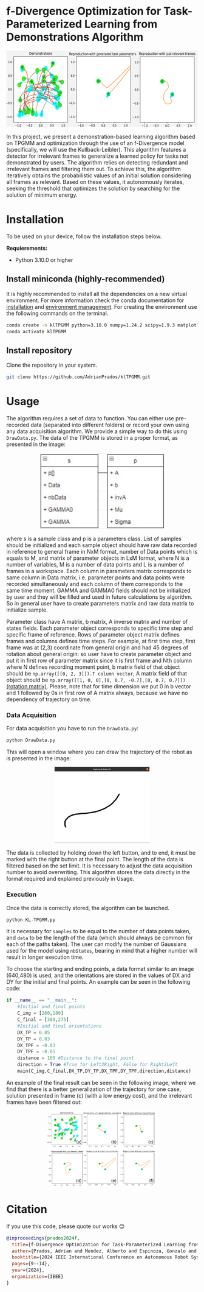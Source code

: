 # **f-Divergence Optimization for Task-Parameterized Learning from Demonstrations Algorithm**
<p align="center">
  <img src="Images/Intro.png" height=200 />
</p>

In this project, we present a demonstration-based learning algorithm based on TPGMM and optimization through the use of an f-Divergence model (specifically, we will use the Kullback-Leibler). This algorithm features a detector for irrelevant frames to generalize a learned policy for tasks not demonstrated by users. The algorithm relies on detecting redundant and irrelevant frames and filtering them out. To achieve this, the algorithm iteratively obtains the probabilistic values of an initial solution considering all frames as relevant. Based on these values, it autonomously iterates, seeking the threshold that optimizes the solution by searching for the solution of minimum energy.

# Installation
To be used on your device, follow the installation steps below.

**Requierements:**
- Python 3.10.0 or higher


## Install miniconda (highly-recommended)
It is highly recommended to install all the dependencies on a new virtual environment. For more information check the conda documentation for [installation](https://conda.io/projects/conda/en/latest/user-guide/install/index.html) and [environment management](https://conda.io/projects/conda/en/latest/user-guide/tasks/manage-environments.html). For creating the environment use the following commands on the terminal.

```bash
conda create -n klTPGMM python=3.10.0 numpy=1.24.2 scipy=1.9.3 matplotlib=1.5.3 pygame=2.1.3
conda activate klTPGMM
```

## Install repository
Clone the repository in your system.
```bash
git clone https://github.com/AdrianPrados/klTPGMM.git
```


# Usage
The algorithm requires a set of data to function. You can either use pre-recorded data (separated into different folders) or record your own using any data acquisition algorithm. We provide a simple way to do this using `DrawData.py`. The data of the TPGMM is stored in a proper format, as presented in the image:
<p align="center">
  <img src="Images/Data.png" height=200 />
</p>
where s is a sample class and p is a parameters class. List of samples should be initialized and each sample object should have raw data recorded in reference to general frame in NxM format, number of Data points which is equals to M, and matrix of parameter objects in LxM format, where N is a number of variables, M is a number of data points and L is a number of frames in a workspace. Each column in parameters matrix corresponds to same column in Data matrix, i.e. parameter points and data points were recorded simultaneously and each column of them corresponds to the same time moment. GAMMA and GAMMA0 fields should not be initialized by user and they will be filled and used in future calculations by algorithm. So in general user have to create parameters matrix and raw data matrix to initialize sample.

Parameter class have A matrix, b matrix, A inverse matrix and number of states fields. Each parameter object corresponds to specific time step and specific frame of reference. Rows of parameter object matrix defines frames and columns defines time steps. For example, at first time step, first frame was at (2,3) coordinate from general origin and had 45 degrees of rotation about general origin: so user have to create parameter object and put it in first row of parameter matrix since it is first frame and Nth column where N defines recording moment point, b matrix field of that object should be ```np.array([[0, 2, 3]]).T column vector```, A matrix field of that object should be ```np.array([[1, 0, 0],[0, 0.7, -0.7],[0, 0.7, 0.7]])``` [(rotation matrix)](https://en.wikipedia.org/wiki/Rotation_matrix). Please, note that for time dimension we put 0 in b vector and 1 followed by 0s in first row of A matrix always, because we have no dependency of trajectory on time.

### **Data Acquisition**
For data acquisition you have to run the `DrawData.py`:

``` bash
python DrawData.py
```
This will open a window where you can draw the trajectory of the robot as is presented in the image:
<p align="center">
  <img src="Images/Captura2D.png" height=200 />
</p>
The data is collected by holding down the left button, and to end, it must be marked with the right button at the final point. The length of the data is filtered based on the set limit. It is necessary to adjust the data acquisition number to avoid overwriting. This algorithm stores the data directly in the format required and explained previously in Usage.

### **Execution**
Once the data is correctly stored, the algorithm can be launched. 
``` bash
python KL-TPGMM.py
```
It is necessary for `samples` to be equal to the number of data points taken, and `data` to be the length of the data (which should always be common for each of the paths taken). The user can modify the number of Gaussians used for the model using `nbStates`, bearing in mind that a higher number will result in longer execution time.

To choose the starting and ending points, a data format similar to an image (640,480) is used, and the orientations are stored in the values of DX and DY for the initial and final points. An example can be seen in the following code:

```python
if __name__ == "__main__":
    #Initial and final points
    C_img = [260,180]
    C_final = [380,275]
    #Initial and final orientations
    DX_TP = 0.05
    DY_TP = 0.03
    DX_TPF = -0.03
    DY_TPF = -0.05
    distance = 100 #Distance to the final point 
    direction = True #True for Left2Right, False for Right2Left
    main(C_img,C_final,DX_TP,DY_TP,DX_TPF,DY_TPF,direction,distance)
```
An example of the final result can be seen in the following image, where we find that there is a better generalization of the trajectory for one case, solution presented in frame (c) (with a low energy cost), and the irrelevant frames have been filtered out:

<p align="center">
  <img src="Images/ExampleAlg.png" height=200 />
</p>

# Citation
If you use this code, please quote our works :blush:

```bibtex
@inproceedings{prados2024f,
  title={f-Divergence Optimization for Task-Parameterized Learning from Demonstrations Algorithm},
  author={Prados, Adrian and Mendez, Alberto and Espinoza, Gonzalo and Fernandez, Noelia and Barber, Ramon},
  booktitle={2024 IEEE International Conference on Autonomous Robot Systems and Competitions (ICARSC)},
  pages={9--14},
  year={2024},
  organization={IEEE}
}
```
